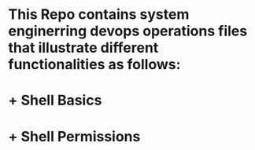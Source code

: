 # This Repo contains system enginerring devops operations files that illustrate different functionalities as follows:
# + Shell Basics
# + Shell Permissions
